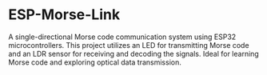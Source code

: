 # ESP-Morse-Link
A single-directional Morse code communication system using ESP32 microcontrollers. This project utilizes an LED for transmitting Morse code and an LDR sensor for receiving and decoding the signals. Ideal for learning Morse code and exploring optical data transmission.
